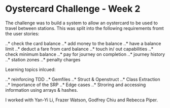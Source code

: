 Oystercard Challenge - Week 2
=============================

The challenge was to build a system to allow an oystercard to be used to travel between stations. This was split into the following requirements fromt the user stories:

..* check the card balance
..* add money to the balance
..* have a balance limit
..* deduct a fare from card balance
..* touch in/ out capabilities
..* check minimum balance
..* pay for journey on completion
..* journey history
..* station zones
..* penalty charges

Learning topics inlcued:

..* reinforcing TDD
..* Gemfiles
..* Struct & Openstruct
..* Class Extraction
..* Importance of the SRP
..* Edge cases
..* Stroring and accessing information using arrays & hashes.

I worked with Yan-Yi Li, Frazer Watson, Godfrey Chiu and Rebecca Piper.
